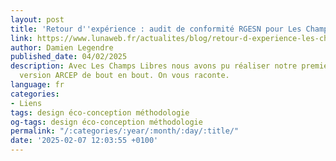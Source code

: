 ```yaml
---
layout: post
title: 'Retour d''expérience : audit de conformité RGESN pour Les Champs Libres'
link: https://www.lunaweb.fr/actualites/blog/retour-d-experience-les-champs-libres-et-le-rgesn
author: Damien Legendre
published_date: 04/02/2025
description: Avec Les Champs Libres nous avons pu réaliser notre premier audit RGESN
  version ARCEP de bout en bout. On vous raconte.
language: fr
categories:
- Liens
tags: design éco-conception méthodologie
og-tags: design éco-conception méthodologie
permalink: "/:categories/:year/:month/:day/:title/"
date: '2025-02-07 12:03:55 +0100'
---
```

